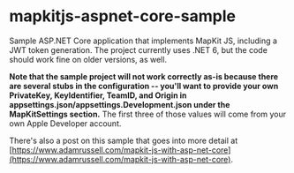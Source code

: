 # mapkitjs-aspnet-core-sample
Sample ASP.NET Core application that implements MapKit JS, including a JWT token generation. The project currently uses .NET 6, but the code should work fine on older versions, as well.

**Note that the sample project will not work correctly as-is because there are several stubs in the configuration -- you'll want to provide your own PrivateKey, KeyIdentifier, TeamID, and Origin in appsettings.json/appsettings.Development.json under the MapKitSettings section.**  The first three of those values will come from your own Apple Developer account.

There's also a post on this sample that goes into more detail at [https://www.adamrussell.com/mapkit-js-with-asp-net-core](https://www.adamrussell.com/mapkit-js-with-asp-net-core).
